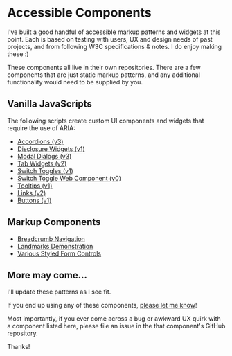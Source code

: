 # Accessible Components  
I've built a good handful of accessible markup patterns and widgets at this point. Each is based on testing with users, UX and design needs of past projects, and from following W3C specifications & notes. I do enjoy making these :)  

These components all live in their own repositories. There are a few components that are just static markup patterns, and any additional functionality would need to be supplied by you.  


## Vanilla JavaScripts
The following scripts create custom UI components and widgets that require the use of ARIA:  
* [Accordions (v3)](https://github.com/scottaohara/accessible_accordions)  
* [Disclosure Widgets (v1)](https://github.com/scottaohara/aria_disclosure_widget)  
* [Modal Dialogs (v3)](https://github.com/scottaohara/accessible_modal_window)
* [Tab Widgets (v2)](https://github.com/scottaohara/a11y_tab_widget)
* [Switch Toggles (v1)](https://github.com/scottaohara/aria-switch-button)  
* [Switch Toggle Web Component (v0)](https://github.com/scottaohara/a11y_switch_web_component)
* [Tooltips (v1)](https://github.com/scottaohara/a11y_tooltips) 
* [Links (v2)](https://github.com/scottaohara/aria-links)   
* [Buttons (v1)](https://github.com/scottaohara/a11y_button)    


## Markup Components  
* [Breadcrumb Navigation](https://github.com/scottaohara/a11y_breadcrumbs)  
* [Landmarks Demonstration](https://github.com/scottaohara/landmarks_demo)
* [Various Styled Form Controls](https://github.com/scottaohara/a11y_styled_form_controls) 


## More may come...
I'll update these patterns as I see fit.  

If you end up using any of these components, [please let me know](https://twitter.com/scottohara)!  

Most importantly, if you ever come across a bug or awkward UX quirk with a component listed here, please file an issue in the that component's GitHub repository.  

Thanks!
